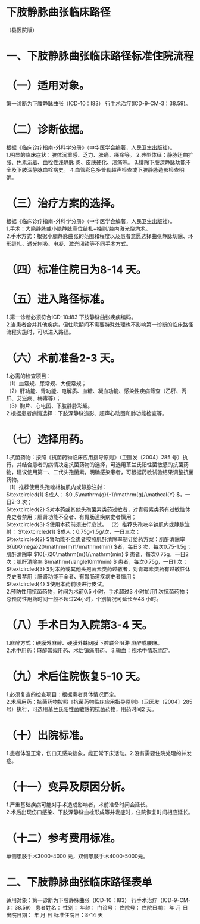 # 下肢静脉曲张临床路径  
（县医院版）  
# 一、下肢静脉曲张临床路径标准住院流程  
# （一）适用对象。  
第一诊断为下肢静脉曲张（ICD-10：I83） 行手术治疗(ICD-9-CM-3：38.59)。  
# （二）诊断依据。  
根据《临床诊疗指南-外科学分册》（中华医学会编著，人民卫生出版社）。  
1.明显的临床症状：肢体沉重感、乏力、胀痛、瘙痒等。  2.典型体征：静脉迂曲扩张、色素沉着、血栓性浅静脉 炎、皮肤硬化、溃疡等。 3.排除下肢深静脉功能不全及下肢深静脉血栓病史。 4.血管彩色多普勒超声检查或下肢静脉造影检查明确。  
# （三）治疗方案的选择。  
根据《临床诊疗指南-外科学分册》（中华医学会编著，人民卫生出版社）。  
1.手术：大隐静脉或小隐静脉高位结扎+抽剥/腔内激光烧灼术。  
2.手术方式：根据小腿静脉曲张的范围和程度以及患者意愿选择曲张静脉切除、环形缝扎、透光刨吸、电凝、激光闭锁等不同手术方式。  
# （四）标准住院日为8-14 天。  
# （五）进入路径标准。  
1.第一诊断必须符合ICD-10:I83 下肢静脉曲张疾病编码。  
2.当患者合并其他疾病，但住院期间不需要特殊处理也不影响第一诊断的临床路径流程实施时，可以进入路径。  
# （六）术前准备2-3 天。  
1.必需的检查项目：  
（1）血常规、尿常规、大便常规；  
（2）肝功能、肾功能、电解质、血糖、凝血功能、感染性疾病筛查（乙肝、丙肝、艾滋病、梅毒等）；  
（3）胸片、心电图、下肢静脉彩超。  
2.根据患者病情选择：下肢深静脉造影、超声心动图和肺功能检查等。  
# （七）选择用药。  
1.抗菌药物：按照《抗菌药物临床应用指导原则》（卫医发〔2004〕285 号）执行，并结合患者的病情决定抗菌药物的选择，可选用革兰氏阳性菌敏感的抗菌药物，建议使用第一、二代头孢菌素，明确感染患者，可根据药敏试验结果调整抗菌药物。  
（1）推荐使用头孢唑林钠肌内或静脉注射：  
$\textcircled{1} $成人： $0.\,5\mathrm{g}{-1}\mathrm{g}/\mathcal{Y} $，一日2-3 次；  
$\textcircled{2} $对本药或其他头孢菌素类药过敏者，对青霉素类药有过敏性休克史者禁用；肝肾功能不全者、有胃肠道疾病史者慎用；  
$\textcircled{3} $使用本药前须进行皮试。 （2）推荐头孢呋辛钠肌内或静脉注射： $\textcircled{1} $成人：0.75g-1.5g/次，一日三次；  
$\textcircled{2} $肾功能不全患者按照肌酐清除率制订给药方案：肌酐清除率 ${\it\Omega}20\mathrm{m}1/\mathrm{min} $者，每日3 次，每次0.75-1.5g；肌酐清除率 $10{-}20\mathrm{m}1/\mathrm{min} $ 患者，每次0.75g，一日2 次；肌酐清除率 $\mathrm{\langle10m1/min} $ 患者，每次0.75g，一日1 次；  
$\textcircled{3} $对本药或其他头孢菌素类药过敏者，对青霉素类药有过敏性休克史者禁用；肝肾功能不全者、有胃肠道疾病史者慎用；  
$\textcircled{4} $使用本药前须进行皮试。  
2.预防性用抗菌药物，时间为术前0.5 小时，手术超过3 小时加用1 次抗菌药物；总预防性用药时间一般不超过24小时，个别情况可延长至48 小时。  
# （八）手术日为入院第3-4 天。  
1.麻醉方式：硬膜外麻醉、硬膜外蛛网膜下腔联合阻滞 麻醉或腰麻。  
2.术中用药：麻醉常规用药、术后镇痛用药。    3.输血：视术中情况而定。  
# （九）术后住院恢复5-10 天。  
1.必须复查的检查项目：根据患者具体情况而定。  
2.术后用药：抗菌药物按照《抗菌药物临床应用指导原则》（卫医发〔2004〕285 号）执行，可选用革兰氏阳性菌敏感的抗菌药物，用药时间2 天。  
# （十）出院标准。  
1.患者体温正常，伤口无感染迹象，能正常下床活动。2.没有需要住院处理的并发症。  
# （十一）变异及原因分析。  
1.严重基础疾病可能对手术造成影响者，术前准备时间会延长。  
2.术后出现伤口感染、下肢深静脉血栓形成等并发症时，住院恢复时间相应延长。  
# （十二）参考费用标准。  
单侧患肢手术3000-4000 元，双侧患肢手术4000-5000元。  
# 二、下肢静脉曲张临床路径表单  
适用对象：第一诊断为下肢静脉曲张（ICD-10：I83）   行手术治疗（ICD-9-CM-3：38.59） 患者姓名：              性别：    年龄：     门诊号：        住院号：              住院日期：     年   月   日   出院日期：     年    月   日  标准住院日：8-14 天  
